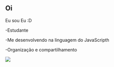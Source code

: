 ## Oi

Eu sou Eu :D

 -Estudante
 
 -Me desenvolvendo na linguagem do JavaScripth
 
 -Organização e compartilhamento
 
![](https://media.tenor.com/Db9euJyQnbUAAAAi/chat-pouce.gifhttps://media.tenor.com/Db9euJyQnbUAAAAi/chat-pouce.gif)
